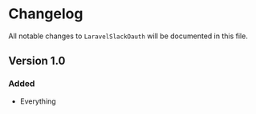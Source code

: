 # Changelog

All notable changes to `LaravelSlackOauth` will be documented in this file.

## Version 1.0

### Added
- Everything
